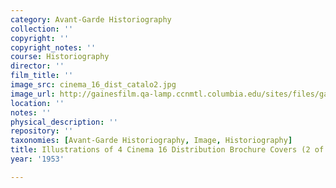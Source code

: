 ```yaml
---
category: Avant-Garde Historiography
collection: ''
copyright: ''
copyright_notes: ''
course: Historiography
director: ''
film_title: ''
image_src: cinema_16_dist_catalo2.jpg
image_url: http://gainesfilm.qa-lamp.ccnmtl.columbia.edu/sites/files/gainesfilm/images/cinema_16_dist_catalo2.jpg
location: ''
notes: ''
physical_description: ''
repository: ''
taxonomies: [Avant-Garde Historiography, Image, Historiography]
title: Illustrations of 4 Cinema 16 Distribution Brochure Covers (2 of 2)
year: '1953'

---
```

